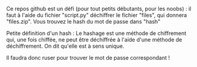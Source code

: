 Ce repos github est un défi (pour tout petits débutants, pour les noobs) :
il faut à l'aide du fichier "script.py" déchiffrer le fichier "files", qui donnera "files.zip".
Vous trouvez le hash du mot de passe dans "hash"

Petite définition d'un hash :
Le hashage est une méthode de chiffrement qui, une fois chiffée, ne peut être déchiffrée à l'aide
d'une méthode de déchiffrement. On dit qu'elle est à sens unique.

Il faudra donc ruser pour trouver le mot de passe correspondant !
